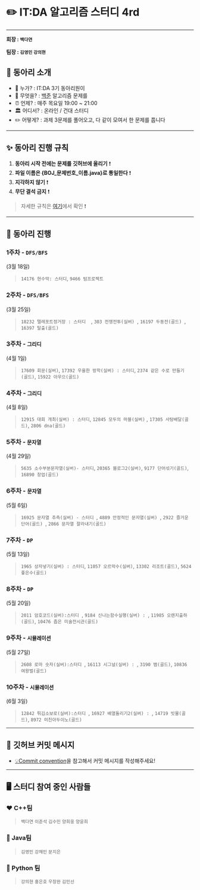 ✏️ IT:DA 알고리즘 스터디 4rd
====================================

---

**회장 : `백다연`**

**팀장 :  `김영민` `강의현`**

<div align = "center">

</div>

## 🎯 동아리 소개

-    💁 누가? : IT:DA 3기 동아리원이
-    🐍 무엇을? : [백준](https://www.acmicpc.net/) 알고리즘 문제를
-    ⏰ 언제? : 매주 목요일 19:00 ~ 21:00 
-   🏛 어디서? : 온라인 / 건대 스터디
-    ✏️ 어떻게? : 과제 3문제를 풀어오고, 다 같이 모여서 한 문제를 풉니다 

---

## ✨ 동아리 진행 규칙

1. **동아리 시작 전에는 문제를 깃허브에 올리기** ❗️
2. **파일 이름은 {BOJ_문제번호_이름.java}로 통일한다** ❗️
3. **지각하지 않기** ❗️
4. **무단 결석 금지** ❗️
    
> 자세한 규칙은 [여기](files/markdown/rules.md)에서 확인 ❗️


---


## 📅 동아리 진행

### 1주차 - **`DFS/BFS`**  

(3월 18일)

> `14176 현수막: 스터디`, `9466 텀프로젝트`


### 2주차 - **`DFS/BFS`** 

(3월 25일) 

>  `18232 텔레포트정거장 : 스터디  `,  `303 전쟁전투(실버) `,  `16197 두동전(골드) `,  `16397 탈출(골드) `


### 3주차 - **`그리디`** 

(4월 1일) 
>  `17609 회문(실버)`, `17392 우울한 방학(실버) : 스터디`, `2374 같은 수로 만들기 (골드)`, `15922 아우으(골드)`


### 4주차 - **`그리디`** 

(4월 8일) 
> `12915 대회 개최(실버) : 스터디`, `12845 모두의 마블(실버)` , `17305 사탕배달(골드)`, `2806 dna(골드)`


### 5주차 - **`문자열`** 

(4월 29일) 

> `5635 소수부분문자열(실버)- 스터디`, `20365 블로그2(실버)`, `9177 단어섞기(골드)`,  `16890 창업(골드)`


### 6주차 - **`문자열`** 

(5월 6일)

>  `16925 문자열 추측(실버) - 스터디 `,  `4889 안정적인 문자열(실버) `,  `2922 즐거운 단어(골드) `,  `2866 문자열 잘라내기(골드) `


### 7주차 - **`DP`** 

(5월 13일)

>`1965 상자넣기(실버) : 스터디`, `11057 오르막수(실버)`, `13302 리조트(골드)`, `5624 좋은수(골드)`




### 8주차 - **`DP`** 

(5월 20일)

> `2011 암호코드(실버):스터디 `, `9184 신나는함수실행(실버) : `, `11985 오렌지출하(골드)`, `10476 좁은 미술전시관(골드)`



### 9주차 - **`시뮬레이션`** 

(5월 27일)

>`2608 로마 숫자(실버):스터디 `, `16113 시그널(실버) : `, `3190 뱀(골드)`, `10836 여왕벌(골드)`

### 10주차 - **`시뮬레이션`** 

(6월 3일)

>`12842 튀김소보로(실버):스터디 `, `16927 배열돌리기2(실버) : `, `14719 빗물(골드)`, `8972 미친아두이노(골드)`




---


## 📨 깃허브 커밋 메시지 

- [💡Commit convention](files/markdown/commitMessage.md)을 참고해서 커밋 메시지를 작성해주세요!


---

## 🖥 스터디 참여 중인 사람들

### ❤️ C++팀

> `백다연` `이준석`  `김수민` `양희웅` `양윤희`

### 💛 Java팀

> `김영민` `강채민` `문지은` 

### 💙 Python 팀

> `강의현` `홍은호` `우창완`  `김민선`




